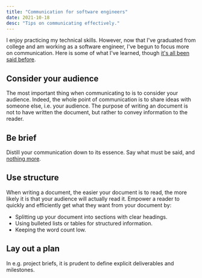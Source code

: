 ```yaml
---
title: "Communication for software engineers"
date: 2021-10-18
desc: "Tips on communicating effectively."
---
```


I enjoy practicing my technical skills. However, now that I've graduated from college and am working as a software engineer, I've begun to focus more on communication. Here is some of what I've learned, though [it's all been said before][unoriginal].

## Consider your audience

The most important thing when communicating to is to consider your audience. Indeed, the whole point of communication is to share ideas with someone else, i.e. your audience. The purpose of writing an document is not to have written the document, but rather to convey information to the reader.

## Be brief

Distill your communication down to its essence. Say what must be said, and [nothing more][less].

## Use structure

When writing a document, the easier your document is to read, the more likely it is that your audience will actually read it. Empower a reader to quickly and efficiently get what they want from your document by:

- Splitting up your document into sections with clear headings.
- Using bulleted lists or tables for structured information.
- Keeping the word count low.

## Lay out a plan

In e.g. project briefs, it is prudent to define explicit deliverables and milestones.

[less]: /posts/write-more-but-less/
[unoriginal]: /posts/unoriginality/
